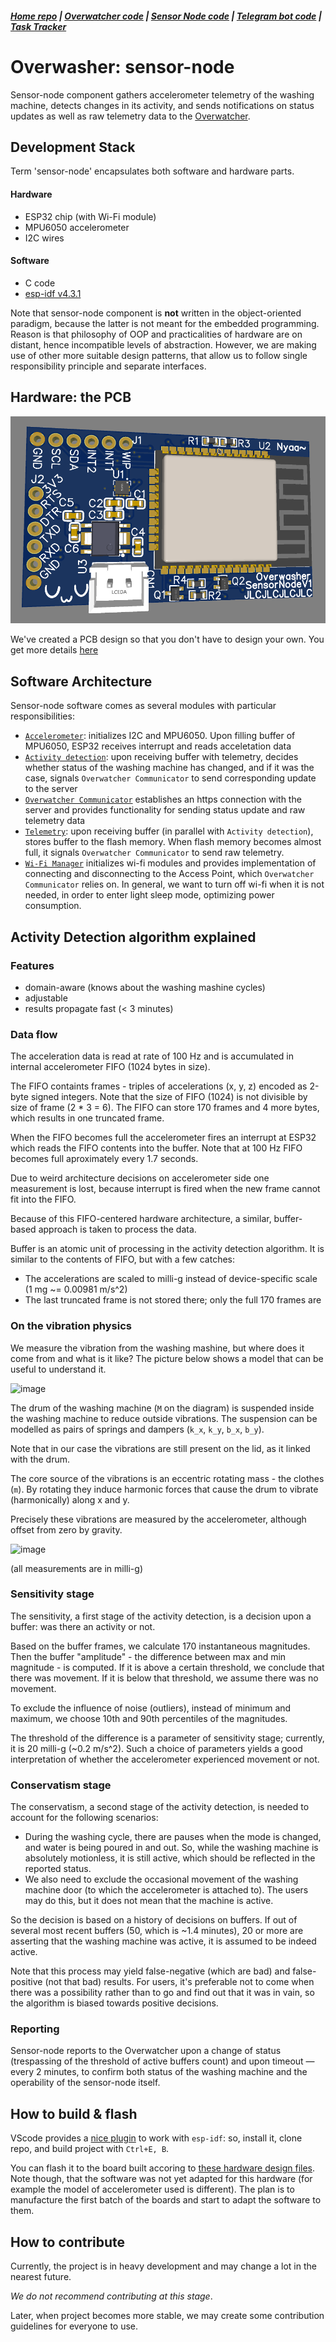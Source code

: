 ##### [Home repo](https://github.com/overwasher/home/) | [Overwatcher code](https://github.com/overwasher/overwatcher) | [Sensor Node code](https://github.com/overwasher/esp-firmware) | [Telegram bot code](https://github.com/overwasher/telegram-bot) | [Task Tracker](https://taiga.dcnick3.me/project/overwasher/)

# Overwasher: sensor-node

Sensor-node component gathers accelerometer telemetry of the washing machine, detects changes in its activity, and sends notifications on status updates as well as raw telemetry data to the [Overwatcher](https://github.com/overwasher/overwatcher).

## Development Stack
Term 'sensor-node' encapsulates both software and hardware parts.

#### Hardware 
- ESP32 chip (with Wi-Fi module)
- MPU6050 accelerometer
- I2C wires

#### Software
- C code
- [esp-idf v4.3.1](https://github.com/espressif/esp-idf/releases/tag/v4.3.1)


Note that sensor-node component is **not** written in the object-oriented paradigm, because the latter is not meant for the embedded programming. Reason is that philosophy of OOP and practicalities of hardware are on distant, hence incompatible levels of abstraction. However, we are making use of other more suitable design patterns, that allow us to follow single responsibility principle and separate interfaces.

## Hardware: the PCB

![pcb 3d view](https://raw.githubusercontent.com/overwasher/sensor-node-hardware/master/3DVIEW_RENDER.png)

We've created a PCB design so that you don't have to design your own. You get more details [here](https://github.com/overwasher/sensor-node-hardware)

## Software Architecture
Sensor-node software comes as several modules with particular responsibilities:
- [`Accelerometer`](https://github.com/overwasher/sensor-node/blob/main/main/accelerometer.c): initializes I2C and MPU6050. Upon filling buffer of MPU6050, ESP32 receives interrupt and reads acceletation data
- [`Activity detection`](https://github.com/overwasher/sensor-node/blob/main/main/activity_detection.c): upon receiving buffer with telemetry, decides whether status of the washing machine has changed, and if it was the case, signals `Overwatcher Communicator` to send corresponding update to the server
- [`Overwatcher Communicator`](https://github.com/overwasher/sensor-node/blob/main/main/overwatcher_communicator.c) establishes an https connection with the server and provides functionality for sending status update and raw telemetry data
- [`Telemetry`](https://github.com/overwasher/sensor-node/blob/main/main/telemetry.c): upon receiving buffer (in parallel with `Activity detection`), stores buffer to the flash memory. When flash memory becomes almost full, it signals `Overwatcher Communicator` to send raw telemetry.
- [`Wi-Fi Manager`](https://github.com/overwasher/sensor-node/blob/main/main/wifi_manager.c) initializes wi-fi modules and provides implementation of connecting and disconnecting to the Access Point, which `Overwatcher Communicator` relies on. In general, we want to turn off wi-fi when it is not needed, in order to enter light sleep mode, optimizing power consumption.

## Activity Detection algorithm explained

### Features

* domain-aware (knows about the washing mashine cycles)
* adjustable
* results propagate fast (< 3 minutes)

### Data flow

The acceleration data is read at rate of 100 Hz and is accumulated in internal accelerometer FIFO (1024 bytes in size).

The FIFO containts frames - triples of accelerations (x, y, z) encoded as 2-byte signed integers. Note that the size of FIFO (1024) is not divisible by size of frame (2 * 3 = 6). The FIFO can store 170 frames and 4 more bytes, which results in one truncated frame.

When the FIFO becomes full the accelerometer fires an interrupt at ESP32 which reads the FIFO contents into the buffer. Note that at 100 Hz FIFO becomes full aproximately every 1.7 seconds.

Due to weird architecture decisions on accelerometer side one measurement is lost, because interrupt is fired when the new frame cannot fit into the FIFO.

Because of this FIFO-centered hardware architecture, a similar, buffer-based approach is taken to process the data.

Buffer is an atomic unit of processing in the activity detection algorithm. It is similar to the contents of FIFO, but with a few catches:

- The accelerations are scaled to milli-g instead of device-specific scale (1 mg ~= 0.00981 m/s^2)
- The last truncated frame is not stored there; only the full 170 frames are

### On the vibration physics

We measure the vibration from the washing mashine, but where does it come from and what is it like? The picture below shows a model that can be useful to understand it.

![image](https://user-images.githubusercontent.com/10363282/136657192-1a45c128-8906-4a9e-99a8-c9f786d492b5.png)

The drum of the washing machine (`M` on the diagram) is suspended inside the washing machine to reduce outside vibrations. The suspension can be modelled as pairs of springs and dampers (`k_x`, `k_y`, `b_x`, `b_y`).

Note that in our case the vibrations are still present on the lid, as it linked with the drum.

The core source of the vibrations is an eccentric rotating mass - the clothes (`m`). By rotating they induce harmonic forces that cause the drum to vibrate (harmonically) along x and y.

Precisely these vibrations are measured by the accelerometer, although offset from zero by gravity.

![image](https://user-images.githubusercontent.com/10363282/136657175-e68f2823-3d76-43db-af84-219637be58e2.png)

(all measurements are in milli-g)

### Sensitivity stage

The sensitivity, a first stage of the activity detection, is a decision upon a buffer: was there an activity or not.

Based on the buffer frames, we calculate 170 instantaneous magnitudes. Then the buffer "amplitude" - the difference between max and min magnitude - is computed. If it is above a certain threshold, we conclude that there was movement. If it is below that threshold, we assume there was no movement.

To exclude the influence of noise (outliers), instead of minimum and maximum, we choose 10th and 90th percentiles of the magnitudes.

The threshold of the difference is a parameter of sensitivity stage; currently, it is 20 milli-g (~0.2 m/s^2). Such a choice of parameters yields a good interpretation of whether the accelerometer experienced movement or not.

### Conservatism stage

The сonservatism, a second stage of the activity detection, is needed to account for the following scenarios:

- During the washing cycle, there are pauses when the mode is changed, and water is being poured in and out. So, while the washing machine is absolutely motionless, it is still active, which should be reflected in the reported status.
- We also need to exclude the occasional movement of the washing machine door (to which the accelerometer is attached to). The users may do this, but it does not mean that the machine is active.

So the decision is based on a history of decisions on buffers. If out of several most recent buffers (50, which is ~1.4 minutes), 20 or more are asserting that the washing machine was active, it is assumed to be indeed active.

Note that this process may yield false-negative (which are bad) and false-positive (not that bad) results. For users, it's preferable not to come when there was a possibility rather than to go and find out that it was in vain, so the algorithm is biased towards positive decisions.

### Reporting

Sensor-node reports to the Overwatcher upon a change of status (trespassing of the threshold of active buffers count) and upon timeout — every 2 minutes, to confirm both status of the washing machine and the operability of the sensor-node itself.

## How to build & flash

VScode provides a [nice plugin](https://github.com/espressif/vscode-esp-idf-extension) to work with `esp-idf`: so, install it, clone repo, and build project with `Ctrl+E, B`.

You can flash it to the board built accoring to [these hardware design files](https://github.com/overwasher/sensor-node-hardware). Note though, that the software was not yet adapted for this hardware (for example the model of accelerometer used is different). The plan is to manufacture the first batch of the boards and start to adapt the software to them.

## How to contribute

Currently, the project is in heavy development and may change a lot in the nearest future. 

*We do not recommend contributing at this stage*. 

Later, when project becomes more stable, we may create some contribution guidelines for everyone to use. 
